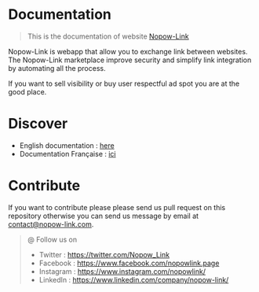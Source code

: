 # Documentation

> This is the documentation of website [Nopow-Link](https://nopow-link.com/)

Nopow-Link is webapp that allow you to exchange link between websites.
The Nopow-Link marketplace improve security and simplify link integration by
automating all the process.

If you want to sell visibility or buy user respectful ad spot you are at the
good place.

# Discover

- English documentation : [here](./en_US/home.md)
- Documentation Française : [ici](./fr_FR/accueil.md)

# Contribute

If you want to contribute please please send us pull request on this repository
otherwise you can send us message by email at contact@nopow-link.com.

> @ Follow us on
> - Twitter : https://twitter.com/Nopow_Link
> - Facebook : https://www.facebook.com/nopowlink.page
> - Instagram : https://www.instagram.com/nopowlink/
> - LinkedIn : https://www.linkedin.com/company/nopow-link/
